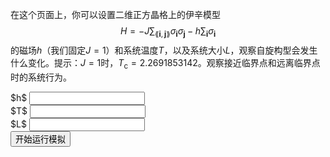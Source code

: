 在这个页面上，你可以设置二维正方晶格上的伊辛模型
$$
H = - J \sum_{\lang \boldsymbol{i}, \boldsymbol{j} \rang} \sigma_{\boldsymbol{i}} \sigma_{\boldsymbol{j}} - h \sum_{\boldsymbol{i}} \sigma_{\boldsymbol{i}}
$$
的磁场$h$（我们固定$J=1$）和系统温度$T$，以及系统大小$L$，观察自旋构型会发生什么变化。提示：$J = 1$时，$T_\text{c} = 2.2691853142$。观察接近临界点和远离临界点时的系统行为。

<canvas id="myCanvas" width="600" height="600"></canvas>
<form>
  <label for="magnetic_field">$h$</label>
  <input type="text" id="magnetic_field" name="magnetic_field"><br>
  <label for="temperature">$T$</label>
  <input type="text" id="temperature" name="temperature"><br>
  <label for="lattice_size">$L$</label>
  <input type="text" id="lattice_size" name="lattice_size"><br>
  <button id="start_show_config">开始运行模拟</button>
</form>

<script src="math-js-10.4.0.js"></script>
<script src="utils.js"></script>
<script src="ising-core.js"></script>
<script src="lattice.js"></script>
<script src="app.js"></script>